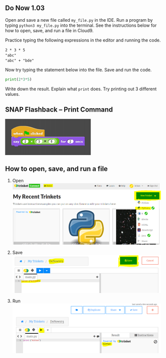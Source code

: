 ## Do Now 1.03
Open and save a new file called `my_file.py` in the IDE. Run a program by typing `python3 my_file.py` into the terminal. See the instructions below for how to open, save, and run a file in Cloud9.

Practice typing the following expressions in the editor and running the code. 
 
`2 * 3 * 5`
<br>
`"abc"`
<br>
`"abc" + "bde"`
<br>

Now try typing the statement below into the file. Save and run the code. 
```python
print(2*3*5)
```
Write down the result. Explain what `print` does. Try printing out 3 different values.

## SNAP Flashback – Print Command

![](Untitled.png) 


## How to open, save, and run a file 
1. Open
![Open a project](trinket_new.png)

2. Save
![Save a project](donow103_save.png)

3. Run 
![Run Python 3](donow103_run.png)

